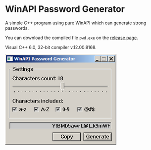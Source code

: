 # WinAPI Password Generator
A simple C++ program using pure WinAPI which can generate strong passwords. 

You can download the compiled file `pwd.exe` on the [release page](https://github.com/ap13ski/winapi-password-generator/releases/tag/main). 

Visual C++ 6.0, 32-bit compiler v.12.00.8168.

![Screenshot](pwd.png)
